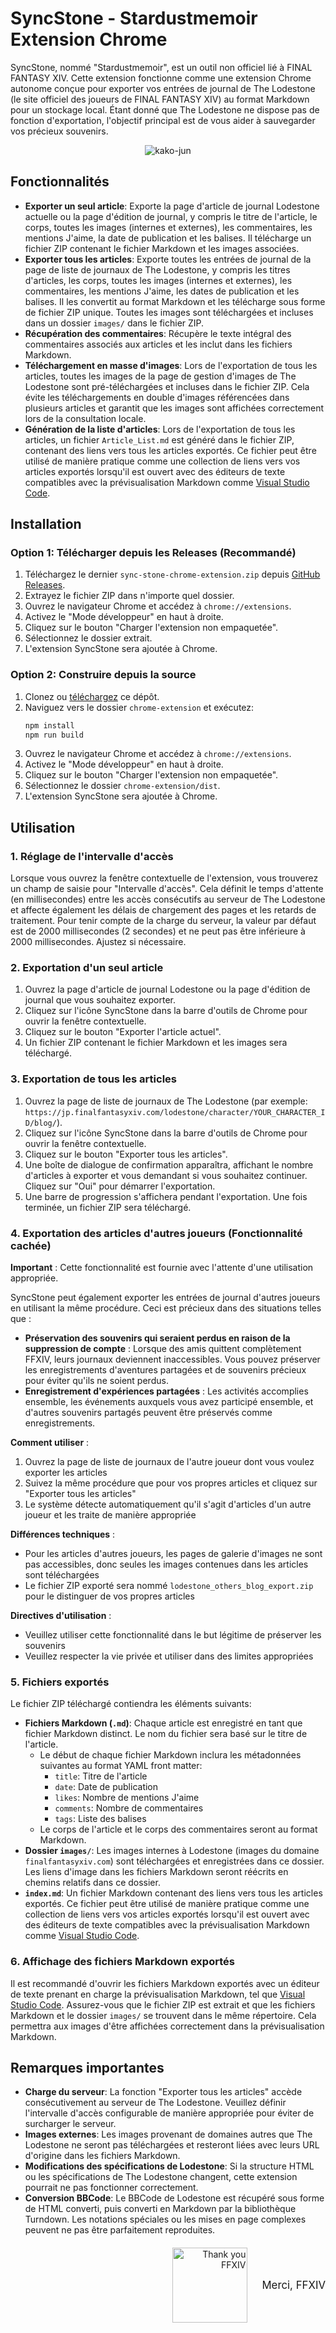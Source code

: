 # SyncStone - Stardustmemoir Extension Chrome

SyncStone, nommé "Stardustmemoir", est un outil non officiel lié à FINAL FANTASY XIV. Cette extension fonctionne comme une extension Chrome autonome conçue pour exporter vos entrées de journal de The Lodestone (le site officiel des joueurs de FINAL FANTASY XIV) au format Markdown pour un stockage local. Étant donné que The Lodestone ne dispose pas de fonction d'exportation, l'objectif principal est de vous aider à sauvegarder vos précieux souvenirs.

<p align="center">
  <img src="28445b1c091759ab82531cc3a64b5ca7ced45c89.jpg" alt="kako-jun">
</p>

## Fonctionnalités

*   **Exporter un seul article**: Exporte la page d'article de journal Lodestone actuelle ou la page d'édition de journal, y compris le titre de l'article, le corps, toutes les images (internes et externes), les commentaires, les mentions J'aime, la date de publication et les balises. Il télécharge un fichier ZIP contenant le fichier Markdown et les images associées.
*   **Exporter tous les articles**: Exporte toutes les entrées de journal de la page de liste de journaux de The Lodestone, y compris les titres d'articles, les corps, toutes les images (internes et externes), les commentaires, les mentions J'aime, les dates de publication et les balises. Il les convertit au format Markdown et les télécharge sous forme de fichier ZIP unique. Toutes les images sont téléchargées et incluses dans un dossier `images/` dans le fichier ZIP.
*   **Récupération des commentaires**: Récupère le texte intégral des commentaires associés aux articles et les inclut dans les fichiers Markdown.
*   **Téléchargement en masse d'images**: Lors de l'exportation de tous les articles, toutes les images de la page de gestion d'images de The Lodestone sont pré-téléchargées et incluses dans le fichier ZIP. Cela évite les téléchargements en double d'images référencées dans plusieurs articles et garantit que les images sont affichées correctement lors de la consultation locale.
*   **Génération de la liste d'articles**: Lors de l'exportation de tous les articles, un fichier `Article_List.md` est généré dans le fichier ZIP, contenant des liens vers tous les articles exportés. Ce fichier peut être utilisé de manière pratique comme une collection de liens vers vos articles exportés lorsqu'il est ouvert avec des éditeurs de texte compatibles avec la prévisualisation Markdown comme [Visual Studio Code](https://code.visualstudio.com/).

## Installation

### Option 1: Télécharger depuis les Releases (Recommandé)
1.  Téléchargez le dernier `sync-stone-chrome-extension.zip` depuis [GitHub Releases](https://github.com/kako-jun/sync-stone/releases).
2.  Extrayez le fichier ZIP dans n'importe quel dossier.
3.  Ouvrez le navigateur Chrome et accédez à `chrome://extensions`.
4.  Activez le "Mode développeur" en haut à droite.
5.  Cliquez sur le bouton "Charger l'extension non empaquetée".
6.  Sélectionnez le dossier extrait.
7.  L'extension SyncStone sera ajoutée à Chrome.

### Option 2: Construire depuis la source
1.  Clonez ou [téléchargez](https://github.com/kako-jun/sync-stone/archive/refs/heads/main.zip) ce dépôt.
2.  Naviguez vers le dossier `chrome-extension` et exécutez:
    ```bash
    npm install
    npm run build
    ```
3.  Ouvrez le navigateur Chrome et accédez à `chrome://extensions`.
4.  Activez le "Mode développeur" en haut à droite.
5.  Cliquez sur le bouton "Charger l'extension non empaquetée".
6.  Sélectionnez le dossier `chrome-extension/dist`.
7.  L'extension SyncStone sera ajoutée à Chrome.

## Utilisation

### 1. Réglage de l'intervalle d'accès

Lorsque vous ouvrez la fenêtre contextuelle de l'extension, vous trouverez un champ de saisie pour "Intervalle d'accès". Cela définit le temps d'attente (en millisecondes) entre les accès consécutifs au serveur de The Lodestone et affecte également les délais de chargement des pages et les retards de traitement. Pour tenir compte de la charge du serveur, la valeur par défaut est de 2000 millisecondes (2 secondes) et ne peut pas être inférieure à 2000 millisecondes. Ajustez si nécessaire.

### 2. Exportation d'un seul article

1.  Ouvrez la page d'article de journal Lodestone ou la page d'édition de journal que vous souhaitez exporter.
2.  Cliquez sur l'icône SyncStone dans la barre d'outils de Chrome pour ouvrir la fenêtre contextuelle.
3.  Cliquez sur le bouton "Exporter l'article actuel".
4.  Un fichier ZIP contenant le fichier Markdown et les images sera téléchargé.

### 3. Exportation de tous les articles

1.  Ouvrez la page de liste de journaux de The Lodestone (par exemple: `https://jp.finalfantasyxiv.com/lodestone/character/YOUR_CHARACTER_ID/blog/`).
2.  Cliquez sur l'icône SyncStone dans la barre d'outils de Chrome pour ouvrir la fenêtre contextuelle.
3.  Cliquez sur le bouton "Exporter tous les articles".
4.  Une boîte de dialogue de confirmation apparaîtra, affichant le nombre d'articles à exporter et vous demandant si vous souhaitez continuer. Cliquez sur "Oui" pour démarrer l'exportation.
5.  Une barre de progression s'affichera pendant l'exportation. Une fois terminée, un fichier ZIP sera téléchargé.

### 4. Exportation des articles d'autres joueurs (Fonctionnalité cachée)

**Important** : Cette fonctionnalité est fournie avec l'attente d'une utilisation appropriée.

SyncStone peut également exporter les entrées de journal d'autres joueurs en utilisant la même procédure. Ceci est précieux dans des situations telles que :

- **Préservation des souvenirs qui seraient perdus en raison de la suppression de compte** : Lorsque des amis quittent complètement FFXIV, leurs journaux deviennent inaccessibles. Vous pouvez préserver les enregistrements d'aventures partagées et de souvenirs précieux pour éviter qu'ils ne soient perdus.
- **Enregistrement d'expériences partagées** : Les activités accomplies ensemble, les événements auxquels vous avez participé ensemble, et d'autres souvenirs partagés peuvent être préservés comme enregistrements.

**Comment utiliser** :
1. Ouvrez la page de liste de journaux de l'autre joueur dont vous voulez exporter les articles
2. Suivez la même procédure que pour vos propres articles et cliquez sur "Exporter tous les articles"
3. Le système détecte automatiquement qu'il s'agit d'articles d'un autre joueur et les traite de manière appropriée

**Différences techniques** :
- Pour les articles d'autres joueurs, les pages de galerie d'images ne sont pas accessibles, donc seules les images contenues dans les articles sont téléchargées
- Le fichier ZIP exporté sera nommé `lodestone_others_blog_export.zip` pour le distinguer de vos propres articles

**Directives d'utilisation** :
- Veuillez utiliser cette fonctionnalité dans le but légitime de préserver les souvenirs
- Veuillez respecter la vie privée et utiliser dans des limites appropriées

### 5. Fichiers exportés

Le fichier ZIP téléchargé contiendra les éléments suivants:

*   **Fichiers Markdown (`.md`)**: Chaque article est enregistré en tant que fichier Markdown distinct. Le nom du fichier sera basé sur le titre de l'article.
    *   Le début de chaque fichier Markdown inclura les métadonnées suivantes au format YAML front matter:
        *   `title`: Titre de l'article
        *   `date`: Date de publication
        *   `likes`: Nombre de mentions J'aime
        *   `comments`: Nombre de commentaires
        *   `tags`: Liste des balises
    *   Le corps de l'article et le corps des commentaires seront au format Markdown.
*   **Dossier `images/`**: Les images internes à Lodestone (images du domaine `finalfantasyxiv.com`) sont téléchargées et enregistrées dans ce dossier. Les liens d'image dans les fichiers Markdown seront réécrits en chemins relatifs dans ce dossier.
*   **`index.md`**: Un fichier Markdown contenant des liens vers tous les articles exportés. Ce fichier peut être utilisé de manière pratique comme une collection de liens vers vos articles exportés lorsqu'il est ouvert avec des éditeurs de texte compatibles avec la prévisualisation Markdown comme [Visual Studio Code](https://code.visualstudio.com/).

### 6. Affichage des fichiers Markdown exportés

Il est recommandé d'ouvrir les fichiers Markdown exportés avec un éditeur de texte prenant en charge la prévisualisation Markdown, tel que [Visual Studio Code](https://code.visualstudio.com/). Assurez-vous que le fichier ZIP est extrait et que les fichiers Markdown et le dossier `images/` se trouvent dans le même répertoire. Cela permettra aux images d'être affichées correctement dans la prévisualisation Markdown.

## Remarques importantes

*   **Charge du serveur**: La fonction "Exporter tous les articles" accède consécutivement au serveur de The Lodestone. Veuillez définir l'intervalle d'accès configurable de manière appropriée pour éviter de surcharger le serveur.
*   **Images externes**: Les images provenant de domaines autres que The Lodestone ne seront pas téléchargées et resteront liées avec leurs URL d'origine dans les fichiers Markdown.
*   **Modifications des spécifications de Lodestone**: Si la structure HTML ou les spécifications de The Lodestone changent, cette extension pourrait ne pas fonctionner correctement.
*   **Conversion BBCode**: Le BBCode de Lodestone est récupéré sous forme de HTML converti, puis converti en Markdown par la bibliothèque Turndown. Les notations spéciales ou les mises en page complexes peuvent ne pas être parfaitement reproduites.

<div style="text-align: right; margin-top: 20px;">
  <div style="display: inline-block; vertical-align: middle; margin-right: 20px;">
    <img src="e6486e2b222ab797036f2c3b5bc9d4d850d052d9.jpg" alt="Thank you FFXIV" width="120">
  </div>
  <div style="display: inline-block; vertical-align: middle;">
    <p style="margin:0; padding:0; font-size:1.2em;">Merci, FFXIV</p>
  </div>
</div>